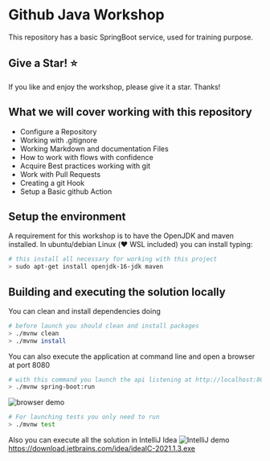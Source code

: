 # Github Java Workshop

This repository has a basic SpringBoot service, used for training purpose.

## Give a Star! :star:

If you like and enjoy the workshop, please give it a star. Thanks!

## What we will cover working with this repository

 - Configure a Repository
 - Working with .gitignore
 - Working Markdown and documentation Files
 - How to work with flows with confidence
 - Acquire Best practices working with git
 - Work with Pull Requests
 - Creating a git Hook
 - Setup a Basic github Action

## Setup the environment

A requirement for this workshop is to have the OpenJDK and maven installed. In ubuntu/debian Linux (:heart: WSL included) you can install typing:

```bash 
# this install all necessary for working with this project 
> sudo apt-get install openjdk-16-jdk maven
```


## Building and executing the solution locally

You can clean and install dependencies doing

```bash
# before launch you should clean and install packages
> ./mvnw clean
> ./mvnw install
```
 You can also execute the application at command line and open a browser at port 8080

```bash 
# with this command you launch the api listening at http://localhost:8080/greeting
> ./mvnw spring-boot:run
```

![browser demo](../docs/../GithubTrainingJava/docs/greetings.png "greetings in action")

```bash
# For launching tests you only need to run
> ./mvnw test
```

Also you can execute all the solution in IntelliJ Idea 
![IntelliJ demo](../docs/../GithubTrainingJava/docs/testspassing.png "test passingin intelliJ Idea")
https://download.jetbrains.com/idea/ideaIC-2021.1.3.exe

